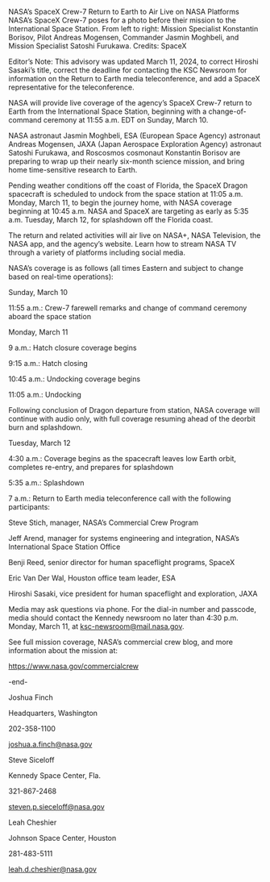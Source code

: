 NASA’s SpaceX Crew-7 Return to Earth to Air Live on NASA Platforms 
 NASA’s SpaceX Crew-7 poses for a photo before their mission to the International Space Station. From left to right: Mission Specialist Konstantin Borisov, Pilot Andreas Mogensen, Commander Jasmin Moghbeli, and Mission Specialist Satoshi Furukawa. Credits: SpaceX

Editor’s Note: This advisory was updated March 11, 2024, to correct Hiroshi Sasaki’s title, correct the deadline for contacting the KSC Newsroom for information on the Return to Earth media teleconference, and add a SpaceX representative for the teleconference.

NASA will provide live coverage of the agency’s SpaceX Crew-7 return to Earth from the International Space Station, beginning with a change-of-command ceremony at 11:55 a.m. EDT on Sunday, March 10.

NASA astronaut Jasmin Moghbeli, ESA (European Space Agency) astronaut Andreas Mogensen, JAXA (Japan Aerospace Exploration Agency) astronaut Satoshi Furukawa, and Roscosmos cosmonaut Konstantin Borisov are preparing to wrap up their nearly six-month science mission, and bring home time-sensitive research to Earth.

Pending weather conditions off the coast of Florida, the SpaceX Dragon spacecraft is scheduled to undock from the space station at 11:05 a.m. Monday, March 11, to begin the journey home, with NASA coverage beginning at 10:45 a.m. NASA and SpaceX are targeting as early as 5:35 a.m. Tuesday, March 12, for splashdown off the Florida coast.

The return and related activities will air live on NASA+, NASA Television, the NASA app, and the agency’s website. Learn how to stream NASA TV through a variety of platforms including social media.

NASA’s coverage is as follows (all times Eastern and subject to change based on real-time operations):

Sunday, March 10

11:55 a.m.: Crew-7 farewell remarks and change of command ceremony aboard the space station

Monday, March 11

9 a.m.: Hatch closure coverage begins

9:15 a.m.: Hatch closing

10:45 a.m.: Undocking coverage begins

11:05 a.m.: Undocking

Following conclusion of Dragon departure from station, NASA coverage will continue with audio only, with full coverage resuming ahead of the deorbit burn and splashdown.

Tuesday, March 12

4:30 a.m.: Coverage begins as the spacecraft leaves low Earth orbit, completes re-entry, and prepares for splashdown

5:35 a.m.: Splashdown

7 a.m.: Return to Earth media teleconference call with the following participants:

Steve Stich, manager, NASA’s Commercial Crew Program

Jeff Arend, manager for systems engineering and integration, NASA’s International Space Station Office

Benji Reed, senior director for human spaceflight programs, SpaceX

Eric Van Der Wal, Houston office team leader, ESA

Hiroshi Sasaki, vice president for human spaceflight and exploration, JAXA

Media may ask questions via phone. For the dial-in number and passcode, media should contact the Kennedy newsroom no later than 4:30 p.m. Monday, March 11, at ksc-newsroom@mail.nasa.gov.

See full mission coverage, NASA’s commercial crew blog, and more information about the mission at:

https://www.nasa.gov/commercialcrew

-end-

Joshua Finch

Headquarters, Washington

202-358-1100

joshua.a.finch@nasa.gov

Steve Siceloff

Kennedy Space Center, Fla.

321-867-2468

steven.p.sieceloff@nasa.gov

Leah Cheshier

Johnson Space Center, Houston

281-483-5111

leah.d.cheshier@nasa.gov